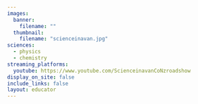 ```yaml
---
images:
  banner:
    filename: ""
  thumbnail:
    filename: "scienceinavan.jpg"
sciences:
  - physics
  - chemistry
streaming_platforms:
  youtube: https://www.youtube.com/ScienceinavanCoNzroadshow
display_on_site: false
include_links: false
layout: educator
---
```

